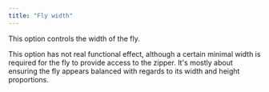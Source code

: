 ```yaml
---
title: "Fly width"
---
```


This option controls the width of the fly.

This option has not real functional effect, although a certain minimal width is required for the fly to provide access to the zipper.
It's mostly about ensuring the fly appears balanced with regards to its width and height proportions.

